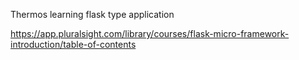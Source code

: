 Thermos learning flask type application

https://app.pluralsight.com/library/courses/flask-micro-framework-introduction/table-of-contents
